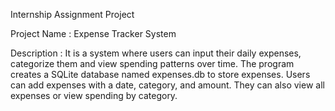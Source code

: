 Internship Assignment Project

Project Name : Expense Tracker System

Description : It is a system where users can input their daily expenses, categorize them and view spending patterns over time. The program creates a SQLite database named expenses.db to store expenses. Users can add expenses with a date, category, and amount. They can also view all expenses or view spending by category. 
